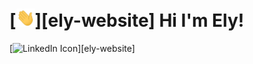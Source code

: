 # [<img src="https://raw.githubusercontent.com/ABSphreak/ABSphreak/master/gifs/Hi.gif" width="30px">][ely-website] Hi I'm Ely! 
[<img src="public/icons/linkedin/linkedin.svg" alt="LinkedIn Icon" width="48" height="48">][ely-website]